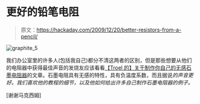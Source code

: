 # 更好的铅笔电阻

> 原文：<https://hackaday.com/2009/12/20/better-resistors-from-a-pencil/>

![](img/af6ad2ec6272d699239e0a7d55610c21.png "graphite_5")

我们办公室里的许多人(包括我自己)都分不清这两者的区别，但是那些想要从他们的电阻器中获得最佳声音的发烧友应该看看[【Troel 的】关于制作你自己的](http://www.troelsgravesen.dk/graphite.htm)[无感石墨电阻器](http://www.usresistor.com/materials.html)的文章。石墨电阻具有无感的特性，具有负温度系数，而且据说*的声音更好。我们喜欢他的教程的细节，以及他如何给出许多自己制作石墨电阻器的例子。*

[谢谢马克西姆]